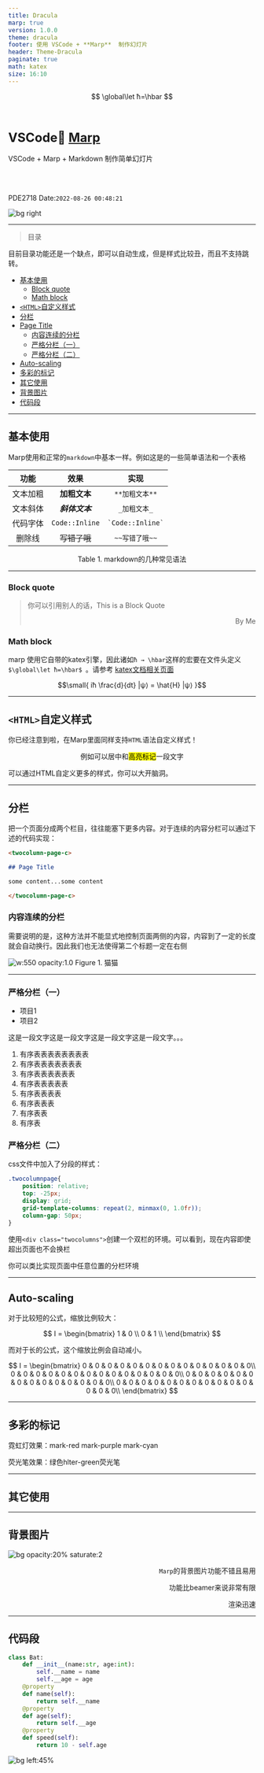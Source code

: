 ```yaml
---
title: Dracula
marp: true
version: 1.0.0
theme: dracula
footer: 使用 VSCode + **Marp**  制作幻灯片
header: Theme-Dracula
paginate: true
math: katex
size: 16:10
---
```

<!-- 在前面最好加入katex的宏命令 -->
<!-- your katex macros goes here -->
$$
\global\let ħ=\hbar
$$

<style scoped>h1 {
    padding-top: 1em;
    font-size: 1.8em
}</style>

<!-- _paginate: false -->

# VSCode💜 [Marp](https://marp.app)

VSCode + Marp + Markdown
制作简单幻灯片

<br></br>

PDE2718
Date:`2022-08-26 00:48:21`

![bg right](.assets/77995894_p0.png)

<!-- 每一页可以添加额外的注释，在html幻灯片中会呈现 -->

-----------------------------------------

> 目录

目前目录功能还是一个缺点，即可以自动生成，但是样式比较丑，而且不支持跳转。

<twocolumn-block-c>

  - [基本使用](#markdown-mermaid)
    - [Block quote](#markdown-mermaid)
    - [Math block](#markdown-mermaid)
  - [`<HTML>`自定义样式](#markdown-mermaid)
  - [分栏](#markdown-mermaid)
  - [Page Title](#markdown-mermaid)
    - [内容连续的分栏](#markdown-mermaid)
    - [严格分栏（一）](#markdown-mermaid)
    - [严格分栏（二）](#markdown-mermaid)
  - [Auto-scaling](#markdown-mermaid)
  - [多彩的标记](#markdown-mermaid)
  - [其它使用](#markdown-mermaid)
  - [背景图片](#markdown-mermaid)
  - [代码段](#markdown-mermaid)

</twocolumn-block-c>

---------------------------------------

## 基本使用

Marp使用和正常的`markdown`中基本一样。例如这是的一些简单语法和一个表格

| 功能 | 效果 | 实现 |
| :-----------: | :-----------: | :-----------: |
| 文本加粗 | **加粗文本** | `**加粗文本**` |
| 文本斜体 | **_斜体文本_** | `_加粗文本_` |
| 代码字体 | `Code::Inline` |``` `Code::Inline` ```|
| 删除线 | ~~写错了哦~~ |``` ~~写错了哦~~ ```|

<center><mark-purple>Table 1.</mark-purple> markdown的几种常见语法 </center>

---

### Block quote

<div>

> 你可以引用别人的话，This is a Block Quote
> <div style="text-align:right"> By Me </div>

</div>

### Math block

marp 使用它自带的katex引擎，因此诸如` ħ → \hbar `这样的宏要在文件头定义`$\global\let ħ=\hbar$ `。请参考 [katex文档相关页面](https://katex.org/docs/supported.html)

$$\small{
    iħ \frac{d}{dt} |ψ⟩ = \hat{H} |ψ⟩
}$$

--------------------------------------

## `<HTML>`自定义样式

你已经注意到啦，在Marp里面同样支持`HTML`语法自定义样式！

<div style=""></div>

<div style="text-align:center">

例如可以居中和<mark>高亮标记</mark>一段文字

</div>

可以通过HTML自定义更多的样式，你可以大开脑洞。

----------------------------------------

<twocolumn-page-c>

## 分栏

把一个页面分成两个栏目，往往能塞下更多内容。对于连续的内容分栏可以通过下述的代码实现：

```markdown
<twocolumn-page-c>

## Page Title

some content...some content

</twocolumn-page-c>
```

### 内容连续的分栏

需要说明的是，这种方法并不能显式地控制页面两侧的内容，内容到了一定的长度就会自动换行。因此我们也无法使得第二个标题一定在右侧

![w:550 opacity:1.0](.assets/80942286_p0.png) <span style="text-align:center"> <mark-cyan>Figure 1.</mark-cyan> 猫猫 </div>

</twocolumn-page-c>

------------------------------------

<twocolumn-page>

<div>

### 严格分栏（一）

- 项目1
- 项目2

这是一段文字这是一段文字这是一段文字这是一段文字。。。

1. 有序表表表表表表表表
1. 有序表表表表表表表
1. 有序表表表表表表
1. 有序表表表表表
1. 有序表表表表
1. 有序表表表
1. 有序表表
1. 有序表

</div>

<div>

### 严格分栏（二）

css文件中加入了分段的样式：

```css
.twocolumnpage{
    position: relative;
    top: -25px;
    display: grid;
    grid-template-columns: repeat(2, minmax(0, 1.0fr));
    column-gap: 50px;
}
```
使用`<div class="twocolumns">`创建一个双栏的环境。可以看到，现在内容即使超出页面也不会换栏

你可以类比实现页面中任意位置的分栏环境

</div>

</twocolumn-page>

--------------

## Auto-scaling

<twocolumn-block>

<div>

对于比较短的公式，缩放比例较大：

$$
    I = \begin{bmatrix}
         1 & 0 \\
         0 & 1 \\
    \end{bmatrix}
$$

而对于长的公式，这个缩放比例会自动减小。

$$
I =
\begin{bmatrix}
    0 & 0 & 0 & 0 & 0 & 0 & 0 & 0 & 0 & 0 & 0 & 0 & 0 & 0\\
    0 & 0 & 0 & 0 & 0 & 0 & 0 & 0 & 0 & 0 & 0 & 0 & 0 & 0\\
    0 & 0 & 0 & 0 & 0 & 0 & 0 & 0 & 0 & 0 & 0 & 0 & 0 & 0\\
    0 & 0 & 0 & 0 & 0 & 0 & 0 & 0 & 0 & 0 & 0 & 0 & 0 & 0\\
\end{bmatrix}
$$

</div>

<div>

</div>

</twocolumn-block>


-----------
## 多彩的标记

霓虹灯效果：<mark-red>mark-red</mark-red> <mark-purple>mark-purple</mark-purple> <mark-cyan>mark-cyan</mark-cyan>

荧光笔效果：绿色<hlter-green>hlter-green</hlter-green>荧光笔


-------------------------------------------------

## 其它使用

----------------------------------------------

## 背景图片

![bg opacity:20% saturate:2](.assets/83760346_p0.png)

<div style="text-align:right">

`Marp`的背景图片功能不错且易用

功能比beamer来说非常有限

渲染迅速

</div>

----------------------------------------------

## 代码段

```python
class Bat:
    def __init__(name:str, age:int):
        self.__name = name
        self.__age = age
    @property
    def name(self):
        return self.__name
    @property
    def age(self):
        return self.__age
    @property
    def speed(self):
        return 10 - self.age
```

![bg left:45%](.assets/80840480_p0.png)
<!-- ![bg vertical](.assets\83760346_p0.png) -->
<!-- ![contain](.assets\83760346_p0.png) -->

